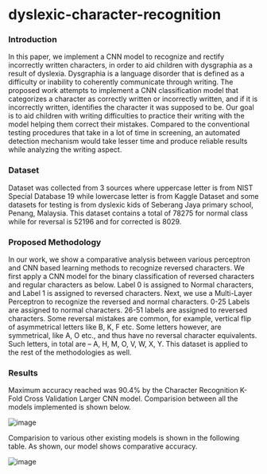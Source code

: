 # dyslexic-character-recognition

### Introduction
In this paper, we implement a CNN model to recognize and rectify incorrectly written characters, in order to aid children with dysgraphia as a result of dyslexia. Dysgraphia is a language disorder that is defined as a difficulty or inability to coherently communicate through writing. The proposed work attempts to implement a CNN classification model that categorizes a character as correctly written or incorrectly written, and if it is incorrectly written, identifies the character it was supposed to be. Our goal is to aid children with writing difficulties to practice their writing with the model helping them correct their mistakes. Compared to the conventional testing procedures that take in a lot of time in screening, an automated detection mechanism would take lesser time and produce reliable results while analyzing the writing aspect. 

### Dataset
Dataset was collected from 3 sources where uppercase letter is from NIST Special Database 19 while lowercase letter is from Kaggle Dataset  and some datasets for testing is from dyslexic kids of Seberang Jaya primary school, Penang, Malaysia. This dataset contains a total of 78275 for normal class while for reversal is 52196 and for corrected is 8029.

### Proposed Methodology
In our work, we show a comparative analysis between various perceptron and CNN based learning methods to recognize reversed characters. We first apply a CNN model for the binary classification of reversed characters and regular characters as below. Label 0 is assigned to Normal characters, and Label 1 is assigned to reversed characters. Next, we use a Multi-Layer Perceptron to recognize the reversed and normal characters. 0-25 Labels are assigned to normal characters. 26-51 labels are assigned to reversed characters. Some reversal mistakes are common, for example, vertical flip of asymmetrical letters like B, K, F etc. Some letters however, are symmetrical, like A, O etc., and thus have no reversal character equivalents. Such letters, in total are – A, H, M, O, V, W, X, Y. This dataset is applied to the rest of the methodologies as well. 

### Results
Maximum accuracy reached was 90.4% by the Character Recognition K-Fold Cross Validation Larger CNN model. Comparision between all the models implemented is shown below.

![image](https://github.com/shrishtinigam/dyslexic-character-recognition/assets/72018363/0f274770-8962-4f07-a81c-55d5736e6ae9)

Comparision to various other existing models is shown in the following table. As shown, our model shows comparative accuracy. 

![image](https://github.com/shrishtinigam/dyslexic-character-recognition/assets/72018363/34fd18af-6c41-446d-82ce-5eb0c000354d)


